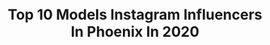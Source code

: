 ---
title: Top 10 Models Instagram Influencers In Phoenix In 2020
description: >-
  Find top models Instagram influencers in Phoenix in 2020. Most popular hashtags: #phoenix #instagood #throwback #instagram.
platform: Instagram
profiles:
  - username: "destineequinn"
    fullname: >-
      Destinee Quinn
    location: "United States"
    followers: 16956
    engagement: 259
    commentsToLikes: 0.034634
    id: ck6tkwxnv5kdi0j716h5zd028
    verified: false
    hashtags: "#whatsup, #loveonthebrain, #stillsingle, #foryou"
  - username: "kelseyloren"
    fullname: >-
      Kelsey Loren Van Soest
    location: "United States"
    followers: 6400
    engagement: 968
    commentsToLikes: 0.050474
    id: ck5zr7o0bw2bf0i14gl4930yw
    verified: false
    hashtags: "#imwithblush"
  - username: "peachy.goodness"
    fullname: >-
      Suicide Girl Hopeful
    location: "United States"
    followers: 27590
    engagement: 576
    commentsToLikes: 0.008803
    id: ck6tkx58n5ktr0j71kiflqddr
    verified: false
    hashtags: "#suicidegirls, #abqstreetmeet"
  - username: "ezgi_zaman"
    fullname: >-
      Ezgi Zaman Dance Project 🌎
    location: "United States"
    followers: 33317
    engagement: 467
    commentsToLikes: 0.036734
    id: ck8tbbt04v1xj0j78d04vcrzn
    verified: false
    hashtags: "#danceshoes, #dancerlife, #travelingtheworld, #ezgizamanchallenge"
  - username: "jamesfelixraw"
    fullname: >-
      James Felix
    location: "United States"
    followers: 323162
    engagement: 338
    commentsToLikes: 0.007305
    id: ck15q3qng0y8o0i197e529lp9
    verified: false
    hashtags: ""
  - username: "ambernovella"
    fullname: >-
      𝐴𝑚𝑏𝑒𝑟 𝑆𝑘𝑎𝑔𝑔𝑠 🌸
    location: "United States"
    followers: 66452
    engagement: 704
    commentsToLikes: 0.010350
    id: ck0u0om72udaw0i19cbjtxek8
    verified: false
    hashtags: "#masterballetacademy, #balletbarre, #ballettraining, #evilqueen"
  - username: "honeyylove_llc"
    fullname: >-
      Honeyy Love
    location: "United States"
    followers: 25334
    engagement: 312
    commentsToLikes: 0.035125
    id: ck5c1k3cbvc6o0i11klyj1cf8
    verified: false
    hashtags: "#legsfordays, #focus, #swimmingpool, #littleblackdress"
  - username: "leanna_prater00"
    fullname: >-
      Leanna Prater
    location: "United States"
    followers: 5711
    engagement: 1596
    commentsToLikes: 0.004141
    id: ck5hpsffurw3d0i11ss4iyjsn
    verified: false
    hashtags: "#ariat, #barlife, #downtownarkansas, #mountainview"
  - username: "marisa_babe312"
    fullname: >-
      Marisa Valdovinos💋
    location: "United States"
    followers: 10392
    engagement: 862
    commentsToLikes: 0.055540
    id: ck5c3al3gyx0n0i11i2w5ssq9
    verified: false
    hashtags: "#countdown, #sundayfunday, #cholalocaclothing, #dukesphotography"
  - username: "mikayla_howley3"
    fullname: >-
      Mikayla Howley
    location: "United States"
    followers: 2233
    engagement: 2446
    commentsToLikes: 0.039098
    id: ck5zy0t5f90vc0i14t1v8ima2
    verified: false
    hashtags: ""
---